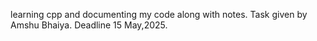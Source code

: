 learning cpp and documenting my code along with notes. Task given by Amshu Bhaiya. Deadline 15 May,2025.
